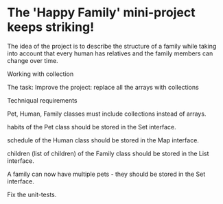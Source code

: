 # The 'Happy Family' mini-project keeps striking!

The idea of the project is to describe the structure of a family while taking into account that every human has relatives and the family members can change over time.

Working with collection

The task:
Improve the project: replace all the arrays with collections

Techniqual requirements


Pet, Human, Family classes must include collections instead of arrays.

habits of the Pet class should be stored in the Set interface.

schedule of the Human class should be stored in the  Map interface.

children (list of children) of the Family class should be stored in the List interface.

A family can now have multiple pets - they should be stored in the Set interface.

Fix the unit-tests.
